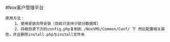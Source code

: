 #Nox客户管理平台
	
	使用方法：
		1、使用安装向导安装（目前只支持少部分数据库）
		2、将根目录下方的config.php复制到 /NoxVMS/Common/Conf/ 下 然后配置相关属性，并且删除install.php与install文件夹
 
